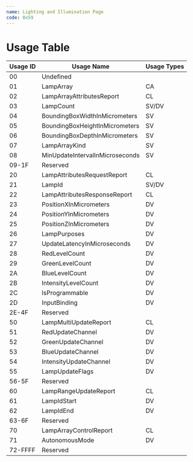 ```yaml
---
name: Lighting and Illumination Page
code: 0x59
---
```

# Usage Table

| Usage ID | Usage Name                      | Usage Types |
|----------|---------------------------------|-------------|
| 00       | Undefined                       |             |
| 01       | LampArray                       | CA          |
| 02       | LampArrayAttributesReport       | CL          |
| 03       | LampCount                       | SV/DV       |
| 04       | BoundingBoxWidthInMicrometers   | SV          |
| 05       | BoundingBoxHeightInMicrometers  | SV          |
| 06       | BoundingBoxDepthInMicrometers   | SV          |
| 07       | LampArrayKind                   | SV          |
| 08       | MinUpdateIntervalInMicroseconds | SV          |
| 09-1F    | Reserved                        |             |
| 20       | LampAttributesRequestReport     | CL          |
| 21       | LampId                          | SV/DV       |
| 22       | LampAttributesResponseReport    | CL          |
| 23       | PositionXInMicrometers          | DV          |
| 24       | PositionYInMicrometers          | DV          |
| 25       | PositionZInMicrometers          | DV          |
| 26       | LampPurposes                    | DV          |
| 27       | UpdateLatencyInMicroseconds     | DV          |
| 28       | RedLevelCount                   | DV          |
| 29       | GreenLevelCount                 | DV          |
| 2A       | BlueLevelCount                  | DV          |
| 2B       | IntensityLevelCount             | DV          |
| 2C       | IsProgrammable                  | DV          |
| 2D       | InputBinding                    | DV          |
| 2E-4F    | Reserved                        |             |
| 50       | LampMultiUpdateReport           | CL          |
| 51       | RedUpdateChannel                | DV          |
| 52       | GreenUpdateChannel              | DV          |
| 53       | BlueUpdateChannel               | DV          |
| 54       | IntensityUpdateChannel          | DV          |
| 55       | LampUpdateFlags                 | DV          |
| 56-5F    | Reserved                        |             |
| 60       | LampRangeUpdateReport           | CL          |
| 61       | LampIdStart                     | DV          |
| 62       | LampIdEnd                       | DV          |
| 63-6F    | Reserved                        |             |
| 70       | LampArrayControlReport          | CL          |
| 71       | AutonomousMode                  | DV          |
| 72-FFFF  | Reserved                        |             |
